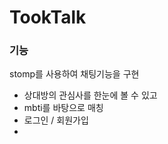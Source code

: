 # TookTalk
### 기능
stomp를 사용하여 채팅기능을 구현
  - 상대방의 관심사를 한눈에 볼 수 있고
  - mbti를 바탕으로 매칭
  - 로그인 / 회원가입
  - 

